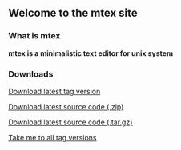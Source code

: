## Welcome to the mtex site

### What is mtex

**mtex is a minimalistic text editor for unix system**

### Downloads
[Download latest tag version](https://github.com/737464/mtex/releases/tag/v.1.0.0/mtex)

[Download latest source code (.zip)](https://github.com/737464/mtex/releases/tag/v.1.0.0/zip)

[Download latest source code (.tar.gz)](https://github.com/737464/mtex/releases/tag/v.1.0.0/zip)

[Take me to all tag versions](https://github.com/737464/mtex/releases/tag/)
